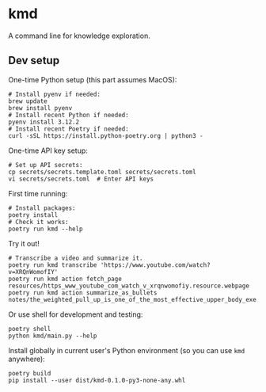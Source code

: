 # kmd

A command line for knowledge exploration.

## Dev setup

One-time Python setup (this part assumes MacOS):

```
# Install pyenv if needed:
brew update
brew install pyenv
# Install recent Python if needed:
pyenv install 3.12.2
# Install recent Poetry if needed:
curl -sSL https://install.python-poetry.org | python3 -
```

One-time API key setup:

```
# Set up API secrets:
cp secrets/secrets.template.toml secrets/secrets.toml  
vi secrets/secrets.toml  # Enter API keys
```

First time running:

```
# Install packages:
poetry install
# Check it works:
poetry run kmd --help
```

Try it out!

```
# Transcribe a video and summarize it.
poetry run kmd transcribe 'https://www.youtube.com/watch?v=XRQnWomofIY'
poetry run kmd action fetch_page resources/https_www_youtube_com_watch_v_xrqnwomofiy.resource.webpage
poetry run kmd action summarize_as_bullets notes/the_weighted_pull_up_is_one_of_the_most_effective_upper_body_exe.note.txt
```

Or use shell for development and testing:

```
poetry shell
python kmd/main.py --help
```

Install globally in current user's Python environment (so you can use `kmd` anywhere):

```
poetry build
pip install --user dist/kmd-0.1.0-py3-none-any.whl 
```